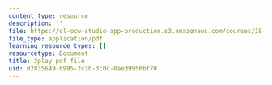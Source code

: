 ```yaml
---
content_type: resource
description: ''
file: https://ol-ocw-studio-app-production.s3.amazonaws.com/courses/18-01sc-single-variable-calculus-fall-2010/d2835649b9952c3b3c0c0aed9956bf70_1cejTnuMo1Y.pdf
file_type: application/pdf
learning_resource_types: []
resourcetype: Document
title: 3play pdf file
uid: d2835649-b995-2c3b-3c0c-0aed9956bf70
---
```

